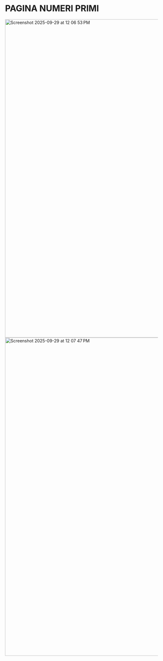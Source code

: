 # PAGINA NUMERI PRIMI


<img width="1680" height="1050" alt="Screenshot 2025-09-29 at 12 06 53 PM" src="https://github.com/user-attachments/assets/633c6306-0b86-4035-81ac-d6bdb4b88a59" />

<img width="1680" height="1050" alt="Screenshot 2025-09-29 at 12 07 47 PM" src="https://github.com/user-attachments/assets/f0ad4be5-665d-463d-96c5-411970a70542" />
